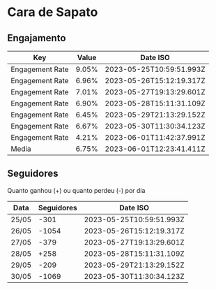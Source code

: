 # Cara de Sapato

## Engajamento

| Key             | Value | Date ISO                 |
| --------------- | ----- | ------------------------ |
| Engagement Rate | 9.05% | 2023-05-25T10:59:51.993Z |
| Engagement Rate | 6.96% | 2023-05-26T15:12:19.317Z |
| Engagement Rate | 7.01% | 2023-05-27T19:13:29.601Z |
| Engagement Rate | 6.90% | 2023-05-28T15:11:31.109Z |
| Engagement Rate | 6.45% | 2023-05-29T21:13:29.152Z |
| Engagement Rate | 6.67% | 2023-05-30T11:30:34.123Z |
| Engagement Rate | 4.21% | 2023-06-01T11:42:37.991Z |
| Media           | 6.75% | 2023-06-01T12:23:41.411Z |

## Seguidores

Quanto ganhou (+) ou quanto perdeu (-) por dia

| Data  | Seguidores | Date ISO                 |
| ----- | ---------- | ------------------------ |
| 25/05 | -301       | 2023-05-25T10:59:51.993Z |
| 26/05 | -1054      | 2023-05-26T15:12:19.317Z |
| 27/05 | -379       | 2023-05-27T19:13:29.601Z |
| 28/05 | +258       | 2023-05-28T15:11:31.109Z |
| 29/05 | -209       | 2023-05-29T21:13:29.152Z |
| 30/05 | -1069      | 2023-05-30T11:30:34.123Z |